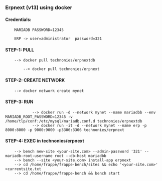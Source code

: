 
### Erpnext (v13) using docker

#### Credentials:    
		
		MARIADB PASSWORD=12345 
		
		ERP -> user=administrator  password=321


#### STEP-1: PULL 

		--> docker pull technonies/erpnextdb
		
	        --> docker pull technonies/erpnext


#### STEP-2: CREATE NETWORK
		
		--> docker network create mynet

#### STEP-3: RUN

                --> docker run -d --network mynet --name mariadbb --env MARIADB_ROOT_PASSWORD=12345 -v /home/tlp/conf:/etc/mysql/mariadb.conf.d technonies/erpnextdb 
                --> docker run -it -d --network mynet --name erp -p 8000:8000 -p 9000:9000 -p3306:3306 technonies/erpnext

#### STEP-4: EXEC in technonies/erpnext 
		
		--> bench new-site <your-site.com> --admin-password '321' --mariadb-root-username root --db-host mariadbb 
		--> bench --site <your-site.com> install-app erpnext 
		--> cd /home/frappe/frappe-bench/sites && echo '<your-site.com>' >currentsite.txt 
		--> cd /home/frappe/frappe-bench && bench start
